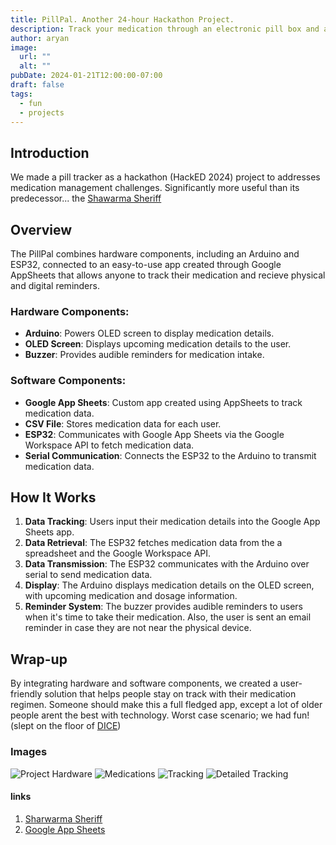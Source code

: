 ```yaml
---
title: PillPal. Another 24-hour Hackathon Project.
description: Track your medication through an electronic pill box and and app!
author: aryan
image:
  url: ""
  alt: ""
pubDate: 2024-01-21T12:00:00-07:00
draft: false
tags:
  - fun
  - projects
---
```


## Introduction
We made a pill tracker as a hackathon (HackED 2024) project to addresses medication management challenges. Significantly more useful than its predecessor... the [Shawarma Sheriff](/projects/shawarma-sheriff)

## Overview
The PillPal combines hardware components, including an Arduino and ESP32, connected to an easy-to-use app created through Google AppSheets that allows anyone to track their medication and recieve physical and digital reminders.

### Hardware Components:
- **Arduino**: Powers OLED screen to display medication details.
- **OLED Screen**: Displays upcoming medication details to the user.
- **Buzzer**: Provides audible reminders for medication intake.

### Software Components:
- **Google App Sheets**: Custom app created using AppSheets to track medication data.
- **CSV File**: Stores medication data for each user.
- **ESP32**: Communicates with Google App Sheets via the Google Workspace API to fetch medication data.
- **Serial Communication**: Connects the ESP32 to the Arduino to transmit medication data.

## How It Works
1. **Data Tracking**: Users input their medication details into the Google App Sheets app.
2. **Data Retrieval**: The ESP32 fetches medication data from the a spreadsheet and the Google Workspace API.
3. **Data Transmission**: The ESP32 communicates with the Arduino over serial to send medication data.
4. **Display**: The Arduino displays medication details on the OLED screen, with upcoming medication and dosage information.
5. **Reminder System**: The buzzer provides audible reminders to users when it's time to take their medication. Also, the user is sent an email reminder in case they are not near the physical device.

## Wrap-up
 By integrating hardware and software components, we created a user-friendly solution that helps people stay on track with their medication regimen. Someone should make this a full fledged app, except a lot of older people arent the best with technology. Worst case scenario; we had fun! (slept on the floor of [DICE](https://www.google.com/maps/@53.5280148,-113.5306694,3a,37.5y,72.6h,95.9t/data=!3m7!1e1!3m5!1sdWtAn9SwlzMik_5vcDF_7A!2e0!6shttps:%2F%2Fstreetviewpixels-pa.googleapis.com%2Fv1%2Fthumbnail%3Fpanoid%3DdWtAn9SwlzMik_5vcDF_7A%26cb_client%3Dmaps_sv.share%26w%3D900%26h%3D600%26yaw%3D72.5960588602471%26pitch%3D-5.901346740917731%26thumbfov%3D90!7i16384!8i8192?coh=205410&entry=ttu))

### Images

![Project Hardware](../../assets/pill-tracker/pillpal_hardware.avif)
![Medications](../../assets/pill-tracker/medilist.webp)
![Tracking](../../assets/pill-tracker/tracking.webp)
![Detailed Tracking](../../assets/pill-tracker/trackingdetails.webp)

#### links
1. [Sharwarma Sheriff](/projects/shawarma-sheriff)
2. [Google App Sheets](https://about.appsheet.com/home/)
